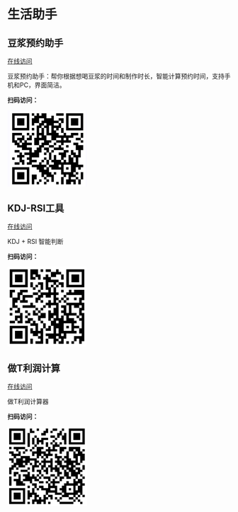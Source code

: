 # 生活助手

## 豆浆预约助手

[在线访问](https://qipeijun.github.io/lifeTools/doujiang/)

豆浆预约助手：帮你根据想喝豆浆的时间和制作时长，智能计算预约时间，支持手机和PC，界面简洁。

**扫码访问：**
<p>
  <img src="./images/doujiang-qr.jpg" alt="豆浆预约助手" width="180" />
</p>


## KDJ-RSI工具

[在线访问](https://qipeijun.github.io/lifeTools/kdjrsi/)

KDJ + RSI 智能判断

**扫码访问：**
<p>
  <img src="./images/kdj-qr.png" alt="KDJ-RSI工具" width="180" />
</p>


## 做T利润计算

[在线访问](https://qipeijun.github.io/lifeTools/buysell/)

做T利润计算器

**扫码访问：**
<p>
  <img src="./images/buysell.png" alt="做T利润计算器" width="180" />
</p>
